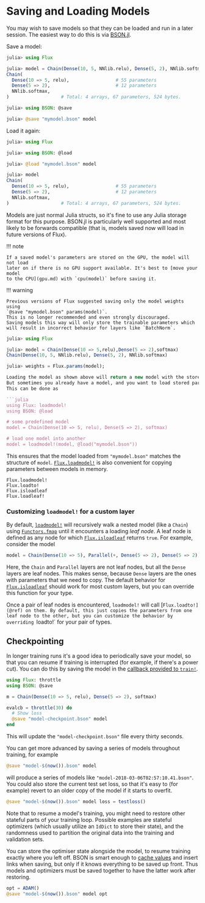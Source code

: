 # Saving and Loading Models

You may wish to save models so that they can be loaded and run in a later
session. The easiest way to do this is via
[BSON.jl](https://github.com/JuliaIO/BSON.jl).

Save a model:

```julia
julia> using Flux

julia> model = Chain(Dense(10, 5, NNlib.relu), Dense(5, 2), NNlib.softmax)
Chain(
  Dense(10 => 5, relu),                 # 55 parameters
  Dense(5 => 2),                        # 12 parameters
  NNlib.softmax,
)                   # Total: 4 arrays, 67 parameters, 524 bytes.

julia> using BSON: @save

julia> @save "mymodel.bson" model
```

Load it again:

```julia
julia> using Flux

julia> using BSON: @load

julia> @load "mymodel.bson" model

julia> model
Chain(
  Dense(10 => 5, relu),                 # 55 parameters
  Dense(5 => 2),                        # 12 parameters
  NNlib.softmax,
)                   # Total: 4 arrays, 67 parameters, 524 bytes.

```

Models are just normal Julia structs, so it's fine to use any Julia storage
format for this purpose. BSON.jl is particularly well supported and most likely
to be forwards compatible (that is, models saved now will load in future
versions of Flux).

!!! note

    If a saved model's parameters are stored on the GPU, the model will not load
    later on if there is no GPU support available. It's best to [move your model
    to the CPU](gpu.md) with `cpu(model)` before saving it.

!!! warning

    Previous versions of Flux suggested saving only the model weights using
    `@save "mymodel.bson" params(model)`.
    This is no longer recommended and even strongly discouraged.
    Saving models this way will only store the trainable parameters which
    will result in incorrect behavior for layers like `BatchNorm`.

```Julia
julia> using Flux

julia> model = Chain(Dense(10 => 5,relu),Dense(5 => 2),softmax)
Chain(Dense(10, 5, NNlib.relu), Dense(5, 2), NNlib.softmax)

julia> weights = Flux.params(model);

Loading the model as shown above will return a new model with the stored parameters.
But sometimes you already have a model, and you want to load stored parameters into it.
This can be done as

```julia
using Flux: loadmodel!
using BSON: @load

# some predefined model
model = Chain(Dense(10 => 5, relu), Dense(5 => 2), softmax)

# load one model into another
model = loadmodel!(model, @load("mymodel.bson"))
```

This ensures that the model loaded from `"mymodel.bson"` matches the structure of `model`. [`Flux.loadmodel!`](@ref) is also convenient for copying parameters between models in memory.

```@docs
Flux.loadmodel!
Flux.loadto!
Flux.isloadleaf
Flux.loadleaf!
```

### Customizing `loadmodel!` for a custom layer

By default, [`loadmodel!`](@ref) will recursively walk a nested model (like a `Chain`) using [`Functors.fmap`](@ref) until it encounters a loading *leaf node*. A leaf node is defined as any node for which [`Flux.isloadleaf`](@ref) returns `true`. For example, consider the model

```julia
model = Chain(Dense(10 => 5), Parallel(+, Dense(5 => 2), Dense(5 => 2)))
```

Here, the `Chain` and `Parallel` layers are not leaf nodes, but all the `Dense` layers are leaf nodes. This makes sense, because `Dense` layers are the ones with parameters that we need to copy. The default behavior for [`Flux.isloadleaf`](@ref) should work for most custom layers, but you can override this function for your type.

Once a pair of leaf nodes is encountered, `loadmodel!` will call [`Flux.loadto!](@ref) on them. By default, this just copies the parameters from one leaf node to the other, but you can customize the behavior by overriding `loadto!` for your pair of types.

## Checkpointing

In longer training runs it's a good idea to periodically save your model, so that you can resume if training is interrupted (for example, if there's a power cut). You can do this by saving the model in the [callback provided to `train!`](training/training.md).

```julia
using Flux: throttle
using BSON: @save

m = Chain(Dense(10 => 5, relu), Dense(5 => 2), softmax)

evalcb = throttle(30) do
  # Show loss
  @save "model-checkpoint.bson" model
end
```

This will update the `"model-checkpoint.bson"` file every thirty seconds.

You can get more advanced by saving a series of models throughout training, for example

```julia
@save "model-$(now()).bson" model
```

will produce a series of models like `"model-2018-03-06T02:57:10.41.bson"`. You
could also store the current test set loss, so that it's easy to (for example)
revert to an older copy of the model if it starts to overfit.

```julia
@save "model-$(now()).bson" model loss = testloss()
```

Note that to resume a model's training, you might need to restore other stateful parts of your training loop. Possible examples are stateful optimizers (which usually utilize an `IdDict` to store their state), and the randomness used to partition the original data into the training and validation sets.

You can store the optimiser state alongside the model, to resume training
exactly where you left off. BSON is smart enough to [cache values](https://github.com/JuliaIO/BSON.jl/blob/v0.3.4/src/write.jl#L71) and insert links when saving, but only if it knows everything to be saved up front. Thus models and optimizers must be saved together to have the latter work after restoring.

```julia
opt = ADAM()
@save "model-$(now()).bson" model opt
```

